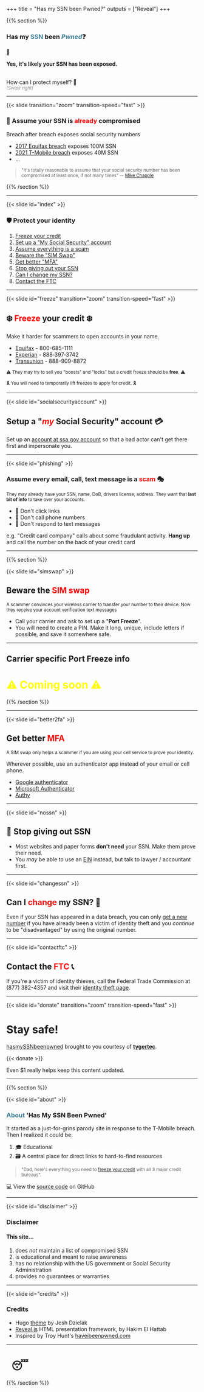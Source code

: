 +++
title = "Has my SSN been Pwned?"
outputs = ["Reveal"]
+++

{{% section %}}

### Has my <span style="color: #3e7d95;">SSN</span> been <span style="color: #3e7d95;">*Pwned*</span>❓

🤷

**Yes, it's likely your SSN has been exposed.**

<br>
How can I protect myself? 🤔

<br>
<small style="font-style: italic; color: #888">(Swipe right)</small>

---

{{< slide transition="zoom" transition-speed="fast" >}}

### 🤷 Assume your SSN is <span style="color: red">already</span> compromised

Breach after breach exposes social security numbers

* [2017 Equifax breach](https://en.wikipedia.org/wiki/2017_Equifax_data_breach) exposes 100M SSN
* [2021 T-Mobile breach](https://www.t-mobile.com/brand/data-breach-2021) exposes 40M SSN
* ...

> <small>"It's totally reasonable to assume that your social security number has been compromised at least once, if not many times" -- [Mike Chapple](https://www.forbes.com/sites/suzannerowankelleher/2019/08/01/everyones-social-security-number-has-been-compromised-heres-how-to-protect-yourself/?sh=3b2e964a29ac)</small>

{{% /section %}}

---

{{< slide id="index" >}}

### 🛡️ Protect your identity

1. [Freeze your credit](/#/freeze)
1. [Set up a "My Social Security" account](/#/socialsecurityaccount)
1. [Assume everything is a scam](/#/phishing)
1. [Beware the "SIM Swap"](/#/simswap)
1. [Get better "MFA"](/#/better2fa)
1. [Stop giving out your SSN](/#/nossn)
1. [Can I change my SSN?](/#/changessn)
1. [Contact the FTC](/#/contactftc)

---

{{< slide id="freeze" transition="zoom" transition-speed="fast" >}}

## ❄️ <span style="color: red;">Freeze</span> your credit ❄️

Make it harder for scammers to open accounts in your name.

* [Equifax](https://my.equifax.com/consumer-registration/UCSC/#/personal-info) - 800-685-1111
* [Experian](https://www.experian.com/freeze/center.html) - 888‑397‑3742
* [Transunion](https://www.transunion.com/credit-freeze) - 888-909-8872

<small>⚠ They may try to sell you "boosts" and "locks" but a credit freeze should be **free**. ⚠</small>

<small>🎗 You will need to temporarily lift freezes to apply for credit. 🎗</small>

---

{{< slide id="socialsecurityaccount" >}}

## Setup a "<span style="color: red; font-style: italic;">my</span> Social Security" account 💳

Set up an [account at ssa.gov account](https://secure.ssa.gov/RIL/SiView.action) so that a bad actor can't get there first and impersonate you.

---

{{< slide id="phishing" >}}

### Assume every email, call, text message is a <span style="color: red;">scam</span> 🎭

<small>They may already have your SSN, name, DoB, drivers license, address. They want that **last bit of info** to take over your accounts.</small>

* 📵 Don't click links 
* 📵 Don't call phone numbers
* 📵 Don't respond to text messages

e.g. "Credit card company" calls about some fraudulant activity. **Hang up** and call the number on the back of your credit card

---

{{% section %}}

{{< slide id="simswap" >}}

## Beware the <span style="color: red">SIM swap</span>

<small>A scammer convinces your wireless carrier to transfer your number to their device. Now they receive your account verification text messages</small>

* Call your carrier and ask to set up a "**Port Freeze**".
* You will need to create a PIN. Make it long, unique, include letters if possible, and save it somewhere safe.

---

## Carrier specific Port Freeze info

# <span style="color: yellow">⚠ Coming soon ⚠</span>

{{% /section %}}

---

{{< slide id="better2fa" >}}

## Get better <span style="color: red">MFA</span>

<small>A SIM swap only helps a scammer if you are using your cell service to prove your identity.</small>

Wherever possible, use an authenticator app instead of your email or cell phone.

* [Google authenticator](https://support.google.com/accounts/answer/1066447)
* [Microsoft Authenticator](https://www.microsoft.com/en-us/security/mobile-authenticator-app)
* [Authy](https://authy.com/)



---

{{< slide id="nossn" >}}

## 🚫 Stop giving out SSN

* Most websites and paper forms **don't need** your SSN. Make them prove their need.
* You *may* be able to use an [EIN](https://www.irs.gov/businesses/small-businesses-self-employed/how-to-apply-for-an-ein) instead, but talk to lawyer / accountant first.

---

{{< slide id="changessn" >}}

## Can I <span style="color: red">change</span> my SSN? 🤔 &nbsp;

Even if your SSN has appeared in a data breach, you can only [get a new number](https://faq.ssa.gov/en-us/Topic/article/KA-02220) if you have already been a victim of identity theft and you *continue* to be "disadvantaged" by using the original number. 


---

{{< slide id="contactftc" >}}

## Contact the <span style="color: red">FTC</span> 📞&nbsp;

If you're a victim of identity thieves, call the Federal Trade Commission at (877) 382-4357 and visit their [identity theft page](https://www.consumer.ftc.gov/features/feature-0014-identity-theft).

---

{{< slide id="donate" transition="zoom" transition-speed="fast" >}}

# Stay safe!

[hasmySSNbeenpwned](/) brought to you courtesy of **[tygertec](https://www.tygertec.com)**.

{{< donate >}}

Even $1 really helps keep this content updated.

---

{{% section %}}

{{< slide id="about" >}}

### <span style="color:#3e7d95">About</span> 'Has My SSN Been Pwned'

It started as a just-for-grins parody site in response to the T-Mobile breach. Then I realized it could be:

1. 🎓 Educational
2. 🗃️ A central place for direct links to hard-to-find resources

> <small>"Dad, here's everything you need to [freeze your credit](#/freeze) with all 3 major credit bureaus".</small>

💻 View the [source code](https://github.com/tygerbytes/hasmyssnbeenpwned) on GitHub

---

{{< slide id="disclaimer" >}}

### Disclaimer
#### This site...

1. does *not* maintain a list of compromised SSN
1. is educational and meant to raise awareness
1. has no relationship with the US government or Social Security Administration
1. provides no guarantees or warranties

---

{{< slide id="credits" >}}

### Credits

* Hugo [theme](https://themes.gohugo.io/themes/reveal-hugo/) by Josh Dzielak
* [Reveal.js](https://revealjs.com/) HTML presentation framework, by Hakim El Hattab
* Inspired by Troy Hunt's [haveibeenpwned.com](https://haveibeenpwned.com)

---

# &nbsp; 😴 &nbsp;

{{% /section %}}
